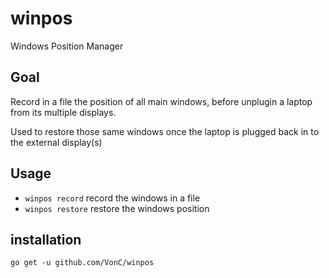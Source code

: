 # winpos

Windows Position Manager

## Goal

Record in a file the position of all main windows, before unplugin a laptop from its multiple displays.

Used to restore those same windows once the laptop is plugged back in to the external display(s)

## Usage

- `winpos record` record the windows in a file
- `winpos restore` restore the windows position

## installation

`go get -u github.com/VonC/winpos`
